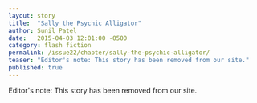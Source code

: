 ```yaml
---
layout: story
title:  "Sally the Psychic Alligator"
author: Sunil Patel
date:   2015-04-03 12:01:00 -0500
category: flash fiction
permalink: /issue22/chapter/sally-the-psychic-alligator/
teaser: "Editor's note: This story has been removed from our site."
published: true
---
```


Editor's note: This story has been removed from our site. 
